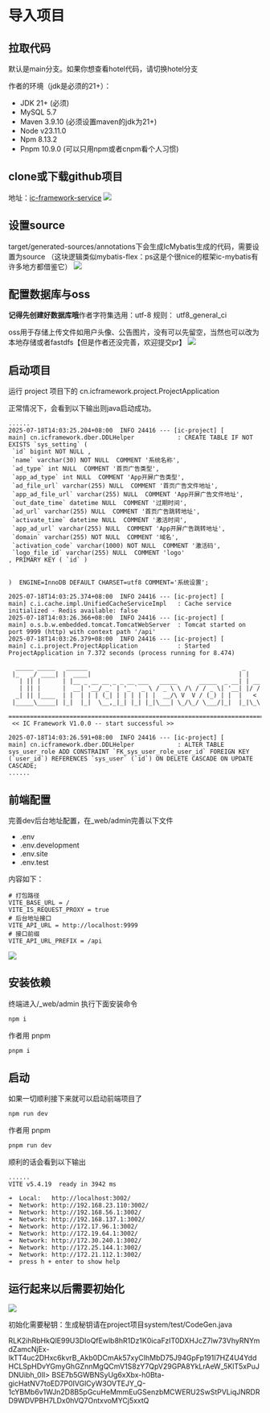# 导入项目

## 拉取代码

默认是main分支。如果你想查看hotel代码，请切换hotel分支

作者的环境（jdk是必须的21+）：

- JDK 21+ (必须)
- MySQL 5.7
- Maven 3.9.10 (必须设置maven的jdk为21+)
- Node v23.11.0
- Npm 8.13.2
- Pnpm 10.9.0 (可以只用npm或者cnpm看个人习惯)

## clone或下载github项目

地址：[ic-framework-service](https://github.com/conesat/ic-framework-service)
![](/public/imgs/service.png)

>

## 设置source

target/generated-sources/annotations下会生成IcMybatis生成的代码，需要设置为source
（这块逻辑类似mybatis-flex：ps这是个很nice的框架ic-mybatis有许多地方都借鉴它）
![](/public/imgs/project-setting.png)

>

## 配置数据库与oss

**记得先创建好数据库哦**作者字符集选用：utf-8 规则： utf8_general_ci

oss用于存储上传文件如用户头像、公告图片，没有可以先留空，当然也可以改为本地存储或者fastdfs【但是作者还没完善，欢迎提交pr】
![](/public/imgs/dev.png)

## 启动项目

运行 project 项目下的 cn.icframework.project.ProjectApplication

正常情况下，会看到以下输出则java启动成功。

```log
......
2025-07-18T14:03:25.204+08:00  INFO 24416 --- [ic-project] [           main] cn.icframework.dber.DDLHelper            : CREATE TABLE IF NOT EXISTS `sys_setting` (
 `id` bigint NOT NULL ,
 `name` varchar(30) NOT NULL  COMMENT '系统名称',
 `ad_type` int NULL  COMMENT '首页广告类型',
 `app_ad_type` int NULL  COMMENT 'App开屏广告类型',
 `ad_file_url` varchar(255) NULL  COMMENT '首页广告文件地址',
 `app_ad_file_url` varchar(255) NULL  COMMENT 'App开屏广告文件地址',
 `out_date_time` datetime NULL  COMMENT '过期时间',
 `ad_url` varchar(255) NULL  COMMENT '首页广告跳转地址',
 `activate_time` datetime NULL  COMMENT '激活时间',
 `app_ad_url` varchar(255) NULL  COMMENT 'App开屏广告跳转地址',
 `domain` varchar(255) NOT NULL  COMMENT '域名',
 `activation_code` varchar(1000) NOT NULL  COMMENT '激活码',
 `logo_file_id` varchar(255) NULL  COMMENT 'logo'
, PRIMARY KEY ( `id` )


)  ENGINE=InnoDB DEFAULT CHARSET=utf8 COMMENT='系统设置';

2025-07-18T14:03:25.374+08:00  INFO 24416 --- [ic-project] [           main] c.i.cache.impl.UnifiedCacheServiceImpl   : Cache service initialized - Redis available: false
2025-07-18T14:03:26.366+08:00  INFO 24416 --- [ic-project] [           main] o.s.b.w.embedded.tomcat.TomcatWebServer  : Tomcat started on port 9999 (http) with context path '/api'
2025-07-18T14:03:26.379+08:00  INFO 24416 --- [ic-project] [           main] c.i.project.ProjectApplication           : Started ProjectApplication in 7.372 seconds (process running for 8.474)
 
  _____ _____   ______                                           _    
 |_   _/ ____| |  ____|                                         | |   
   | || |      | |__ _ __ __ _ _ __ ___   _____      _____  _ __| | __
   | || |      |  __| '__/ _` | '_ ` _ \ / _ \ \ /\ / / _ \| '__| |/ /
  _| || |____  | |  | | | (_| | | | | | |  __/\ V  V / (_) | |  |   < 
 |_____\_____| |_|  |_|  \__,_|_| |_| |_|\___| \_/\_/ \___/|_|  |_|\_\
 =============================================================================                        
 << IC Framework V1.0.0 -- start successful >>                                                               

2025-07-18T14:03:26.591+08:00  INFO 24416 --- [ic-project] [           main] cn.icframework.dber.DDLHelper            : ALTER TABLE sys_user_role ADD CONSTRAINT `FK_sys_user_role_user_id` FOREIGN KEY (`user_id`) REFERENCES `sys_user` (`id`) ON DELETE CASCADE ON UPDATE CASCADE;
......
```

## 前端配置

完善dev后台地址配置，在_web/admin完善以下文件

- .env
- .env.development
- .env.site
- .env.test

>
内容如下：

```
# 打包路径
VITE_BASE_URL = /
VITE_IS_REQUEST_PROXY = true
# 后台地址接口
VITE_API_URL = http://localhost:9999
# 接口前缀
VITE_API_URL_PREFIX = /api
```

![](/public/imgs/web-dev.png)

## 安装依赖

终端进入/_web/admin 执行下面安装命令

```cmd
npm i
```

作者用 pnpm

```cmd
pnpm i
```

## 启动

如果一切顺利接下来就可以启动前端项目了

```cmd
npm run dev
```

作者用 pnpm

```cmd
pnpm run dev
```

顺利的话会看到以下输出

```log
......
VITE v5.4.19  ready in 3942 ms

➜  Local:   http://localhost:3002/
➜  Network: http://192.168.23.110:3002/
➜  Network: http://192.168.56.1:3002/
➜  Network: http://192.168.137.1:3002/
➜  Network: http://172.17.96.1:3002/
➜  Network: http://172.19.64.1:3002/
➜  Network: http://172.30.240.1:3002/
➜  Network: http://172.25.144.1:3002/
➜  Network: http://172.21.112.1:3002/
➜  press h + enter to show help
```

## 运行起来以后需要初始化
![](/public/imgs/init.png)
>
初始化需要秘钥：生成秘钥请在project项目system/test/CodeGen.java
>
RLK2ihRbHkQlE99U3DIoQfEwlb8hR1Dz1K0icaFzIT0DXHJcZ7lw73VhyRNYmdZamcNjEx-lkTT4uc2DHxc6kvrB_Akb0DCmAk57xyCIhMbD75J94GpFp191I7HZ4U4YddHCLSpHDvYGmyGhGZnnMgQCmV1S8zY7QpV29GPA8YkLrAeW_5KlT5xPuJDNUibh_0Il>
BSE7b5GWBNSyUg6xXbx-h0Bta-gicHatNV7toED7P0IVGlCyW3OVTEJY_Q-1cYBMb6v1WJn2D8B5pGcuHeMmmEuGSenzbMCWERU2SwStPVLiqJNRDRD9WDVPBH7LDx0hVQ7OntxvoMYCj5xxtQ 